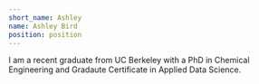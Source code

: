 ```yaml
---
short_name: Ashley
name: Ashley Bird
position: position
---
```

I am a recent graduate from UC Berkeley with a PhD in Chemical Engineering and Gradaute Certificate in Applied Data Science.
